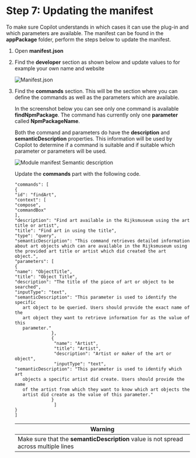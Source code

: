 # Step 7: Updating the manifest

To make sure Copilot understands in which cases it can use the plug-in and which parameters are available.
The manifest can be found in the **appPackage** folder, perform the steps below to update the manifest.

1.	Open **manifest.json**
2.	Find the **developer** section as shown below and update values to for example your own name and website 

     ![Manifest.json](/assets/images/manifest.png)

3.	Find the **commands** section. This will be the section where you can define the commands as well as the parameters which are available.

    In the screenshot below you can see only one command is available **findNpmPackage**. The command has currently only one **parameter** called **NpmPackageName**.
    
    Both the command and parameters do have the **description** and **semanticDescription** properties. This information will be used by Copilot to determine if a command is suitable and if suitable which parameter or parameters will be used. 
    
    ![Module manifest Semantic description](/assets/images/manifest_semanticDescription.png)

    Update the **commands** part with the following code.

    ~~~
    "commands": [
    {
    "id": "findArt",
    "context": [
    "compose",
    "commandBox"
    ],
    "description": "Find art available in the Rijksmuseum using the art title or artist",
    "title": "Find art in using the title",
    "type": "query",
    "semanticDescription": "This command retrieves detailed information about art objects which can are available in the Rijksmuseum using the provided art title or artist which did created the art object.",
    "parameters": [
    {
    "name": "ObjectTitle",
    "title": "Object Title",
    "description": "The title of the piece of art or object to be searched",
    "inputType": "text",
    "semanticDescription": "This parameter is used to identify the specific  
       art object to be queried. Users should provide the exact name of the 
       art object they want to retrieve information for as the value of this 
       parameter."
                  },
                  {
                   "name": "Artist",
                   "title": "Artist",
                   "description": "Artist or maker of the art or object",
                   "inputType": "text",
    "semanticDescription": "This parameter is used to identify which art 
       objects a specific artist did create. Users should provide the name 
       of the artist from which they want to know which art objects the 
       artist did create as the value of this parameter."
                  } 
                   ]
    }
    ]
    ~~~

    |Warning|
    | --- |
    |Make sure that the **semanticDescription** value is not spread across multiple lines|